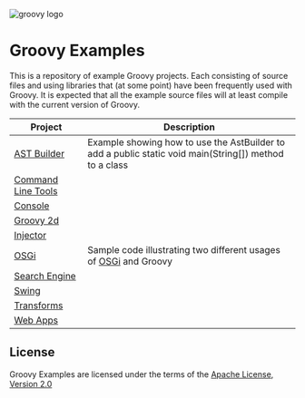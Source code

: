 ![groovy logo](https://raw.githubusercontent.com/groovy/artwork/master/medium.png)

Groovy Examples
===============

This is a repository of example Groovy projects.  Each consisting of source files and using libraries 
that (at some point) have been frequently used with Groovy. It is expected that all the example source
files will at least compile with the current version of Groovy.

Project   |  Description
--------- | ------------
[AST Builder](src/main/groovy/astbuilder) | Example showing how to use the AstBuilder to add a public static void main(String[]) method to a class
[Command Line Tools](src/main/groovy/commandLineTools) | 
[Console](src/main/groovy/console) |
[Groovy 2d](src/main/groovy/groovy2d) |
[Injector](src/main/groovy/org/codehaus/groovy/grails/compiler/injection) | 
[OSGi](src/main/groovy/osgi) | Sample code illustrating two different usages of [OSGi](http://www.osgi.org/) and Groovy
[Search Engine](src/main/groovy/searchEngine) |
[Swing](src/main/groovy/swing) |
[Transforms](src/main/groovy/transforms) |
[Web Apps](src/main/groovy/webapps) |

## License

Groovy Examples are licensed under the terms of 
the [Apache License, Version 2.0](http://www.apache.org/licenses/LICENSE-2.0)
